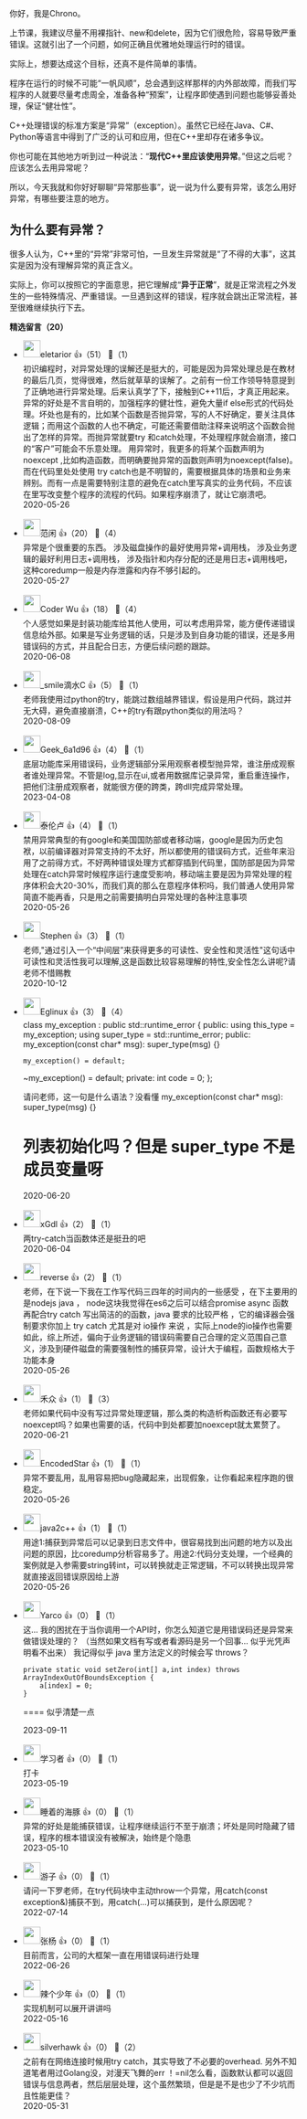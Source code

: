 你好，我是Chrono。

上节课，我建议尽量不用裸指针、new和delete，因为它们很危险，容易导致严重错误。这就引出了一个问题，如何正确且优雅地处理运行时的错误。

实际上，想要达成这个目标，还真不是件简单的事情。

程序在运行的时候不可能“一帆风顺”，总会遇到这样那样的内外部故障，而我们写程序的人就要尽量考虑周全，准备各种“预案”，让程序即使遇到问题也能够妥善处理，保证“健壮性”。

C++处理错误的标准方案是“异常”（exception）。虽然它已经在Java、C#、Python等语言中得到了广泛的认可和应用，但在C++里却存在诸多争议。

你也可能在其他地方听到过一种说法：“**现代C++里应该使用异常**。”但这之后呢？应该怎么去用异常呢？

所以，今天我就和你好好聊聊“异常那些事”，说一说为什么要有异常，该怎么用好异常，有哪些要注意的地方。

## 为什么要有异常？

很多人认为，C++里的“异常”非常可怕，一旦发生异常就是“了不得的大事”，这其实是因为没有理解异常的真正含义。

实际上，你可以按照它的字面意思，把它理解成“**异于正常**”，就是正常流程之外发生的一些特殊情况、严重错误。一旦遇到这样的错误，程序就会跳出正常流程，甚至很难继续执行下去。
<div><strong>精选留言（20）</strong></div><ul>
<li><img src="https://static001.geekbang.org/account/avatar/00/14/b4/63/59bb487d.jpg" width="30px"><span>eletarior</span> 👍（51） 💬（1）<div>初识编程时，对异常处理的误解还是挺大的，可能是因为异常处理总是在教材的最后几页，觉得很难，然后就草草的误解了。之前有一份工作领导特意提到了正确地进行异常处理。后来认真学了下，接触到C++11后，才真正用起来。
异常的好处是不言自明的，加强程序的健壮性，避免大量if else形式的代码处理。坏处也是有的，比如某个函数是否抛异常，写的人不好确定，要关注具体逻辑；而用这个函数的人也不确定，可能还需要借助注释来说明这个函数会抛出了怎样的异常。而抛异常就要try 和catch处理，不处理程序就会崩溃，接口的“客户”可能会不乐意处理。
用异常时，我更多的将某个函数声明为 noexcept ,比如构造函数，而明确要抛异常的函数则声明为noexcept(false)。
而在代码里处处使用 try catch也是不明智的，需要根据具体的场景和业务来辨别。而有一点是需要特别注意的避免在catch里写真实的业务代码，不应该在里写改变整个程序的流程的代码。如果程序崩溃了，就让它崩溃吧。
</div>2020-05-26</li><br/><li><img src="https://static001.geekbang.org/account/avatar/00/10/5f/e5/54325854.jpg" width="30px"><span>范闲</span> 👍（20） 💬（4）<div>异常是个很重要的东西。
涉及磁盘操作的最好使用异常+调用栈，
涉及业务逻辑的最好利用日志+调用栈，
涉及指针和内存分配的还是用日志+调用栈吧，这种coredump一般是内存泄露和内存不够引起的。</div>2020-05-27</li><br/><li><img src="https://static001.geekbang.org/account/avatar/00/12/67/01/1497fe0a.jpg" width="30px"><span>Coder Wu</span> 👍（18） 💬（4）<div>个人感觉如果是封装功能库给其他人使用，可以考虑用异常，能方便传递错误信息给外部。如果是写业务逻辑的话，只是涉及到自身功能的错误，还是多用错误码的方式，并且配合日志，方便后续问题的跟踪。</div>2020-06-08</li><br/><li><img src="https://static001.geekbang.org/account/avatar/00/11/93/df/5500fc5b.jpg" width="30px"><span>_smile滴水C</span> 👍（5） 💬（1）<div>老师我使用过python的try，能跳过数组越界错误，假设是用户代码，跳过并无大碍，避免直接崩溃，C++的try有跟python类似的用法吗？</div>2020-08-09</li><br/><li><img src="" width="30px"><span>Geek_6a1d96</span> 👍（4） 💬（1）<div>底层功能库采用错误码，业务逻辑部分采用观察者模型抛异常，谁注册成观察者谁处理异常。不管是log,显示在ui,或者用数据库记录异常，重启重连操作，把他们注册成观察者，就能很方便的跨类，跨dll完成异常处理。</div>2023-04-08</li><br/><li><img src="https://static001.geekbang.org/account/avatar/00/11/6c/ea/e03fec22.jpg" width="30px"><span>泰伦卢</span> 👍（4） 💬（1）<div>禁用异常典型的有google和美国国防部或者移动端，google是因为历史包袱，以前编译器对异常支持的不太好，所以都使用的错误码方式，近些年来沿用了之前得方式，不好两种错误处理方式都穿插到代码里，国防部是因为异常处理在catch异常时候程序运行速度受影响，移动端主要是因为异常处理的程序体积会大20-30%，而我们真的那么在意程序体积吗，我们普通人使用异常简直不能再香，只是用之前需要搞明白异常处理的各种注意事项</div>2020-05-26</li><br/><li><img src="https://thirdwx.qlogo.cn/mmopen/vi_32/Q0j4TwGTfTJ7mAt63VrbLZPHpeZxSc4IlBYswQSnaAB5wGePaGFDehgiaNfIxI1SJ5yIHIlmVk8hsw0RaoaSCPA/132" width="30px"><span>Stephen</span> 👍（3） 💬（1）<div>老师,&quot;通过引入一个“中间层”来获得更多的可读性、安全性和灵活性&quot;这句话中可读性和灵活性我可以理解,这是函数比较容易理解的特性,安全性怎么讲呢?请老师不惜赐教</div>2020-10-12</li><br/><li><img src="https://static001.geekbang.org/account/avatar/00/12/1e/19/17245c59.jpg" width="30px"><span>Eglinux</span> 👍（3） 💬（4）<div>class my_exception : public std::runtime_error
{
public:
    using this_type     = my_exception;
    using super_type    = std::runtime_error;
public:
    my_exception(const char* msg):
        super_type(msg)
    {}

    my_exception() = default;
   ~my_exception() = default;
private:
    int code = 0;
};

请问老师，这一句是什么语法？没看懂
my_exception(const char* msg):
        super_type(msg)
    {}

列表初始化吗？但是 super_type 不是成员变量呀</div>2020-06-20</li><br/><li><img src="https://static001.geekbang.org/account/avatar/00/1e/97/fc/0ca13c5c.jpg" width="30px"><span>xGdl</span> 👍（2） 💬（1）<div>两try-catch当函数体还是挺丑的吧</div>2020-06-04</li><br/><li><img src="https://static001.geekbang.org/account/avatar/00/12/ec/4a/40a2ba79.jpg" width="30px"><span>reverse</span> 👍（2） 💬（1）<div>老师，在下说一下我在工作写代码三四年的时间内的一些感受 ，在下主要用的是nodejs java  ， node这块我觉得在es6之后可以结合promise async 函数 再配合try catch 写出简洁的的函数，java 要求的比较严格  ，它的编译器会强制要求你加上 try catch 尤其是对 io操作 来说 ，实际上node的io操作也需要如此，综上所述，偏向于业务逻辑的错误码需要自己合理的定义范围自己意义，涉及到硬件磁盘的需要强制性的捕获异常，设计大于编程，函数规格大于功能本身</div>2020-05-26</li><br/><li><img src="https://static001.geekbang.org/account/avatar/00/10/de/3d/b74ee1af.jpg" width="30px"><span>禾众</span> 👍（1） 💬（3）<div>老师如果代码中没有写过异常处理逻辑，那么类的构造析构函数还有必要写noexcept吗？如果也需要的话，代码中到处都要加noexcept就太累赘了。</div>2020-06-21</li><br/><li><img src="https://static001.geekbang.org/account/avatar/00/16/f3/ea/2b2adda5.jpg" width="30px"><span>EncodedStar</span> 👍（1） 💬（1）<div>异常不要乱用，乱用容易把bug隐藏起来，出现假象，让你看起来程序跑的很稳定。</div>2020-05-26</li><br/><li><img src="" width="30px"><span>java2c++</span> 👍（1） 💬（1）<div>用途1:捕获到异常后可以记录到日志文件中，很容易找到出问题的地方以及出问题的原因，比coredump分析容易多了。用途2:代码分支处理，一个经典的案例就是入参需要string转int，可以转换就走正常逻辑，不可以转换出现异常就直接返回错误原因给上游</div>2020-05-26</li><br/><li><img src="https://static001.geekbang.org/account/avatar/00/17/df/7a/1176bc21.jpg" width="30px"><span>Yarco</span> 👍（0） 💬（1）<div>这... 我的困扰在于当你调用一个API时，你怎么知道它是用错误码还是异常来做错误处理的？
（当然如果文档有写或者看源码是另一个回事... 似乎光凭声明看不出来）
我记得似乎 java 里方法定义的时候会写 throws？
====
    private static void setZero(int[] a,int index) throws ArrayIndexOutOfBoundsException {
        a[index] = 0;
    }
====
似乎清楚一点
</div>2023-09-11</li><br/><li><img src="https://static001.geekbang.org/account/avatar/00/21/b3/7b/95adaf84.jpg" width="30px"><span>学习者</span> 👍（0） 💬（1）<div>打卡</div>2023-05-19</li><br/><li><img src="https://static001.geekbang.org/account/avatar/00/14/6b/0d/74aeb985.jpg" width="30px"><span>睡着的海豚</span> 👍（0） 💬（1）<div>异常的好处是能捕获错误，让程序继续运行不至于崩溃；坏处是同时隐藏了错误，程序的根本错误没有被解决，始终是个隐患</div>2023-05-10</li><br/><li><img src="https://static001.geekbang.org/account/avatar/00/16/1c/95/d25d96d7.jpg" width="30px"><span>游子</span> 👍（0） 💬（1）<div>请问一下罗老师，在try代码块中主动throw一个异常，用catch(const exception&amp;)捕获不到，用catch(...)可以捕获到，是什么原因呢？</div>2022-07-14</li><br/><li><img src="https://static001.geekbang.org/account/avatar/00/25/e9/cf/c345a5ac.jpg" width="30px"><span>张杨</span> 👍（0） 💬（1）<div>目前而言，公司的大框架一直在用错误码进行处理</div>2022-06-26</li><br/><li><img src="https://static001.geekbang.org/account/avatar/00/20/e9/b7/8445f7de.jpg" width="30px"><span>辣个少年</span> 👍（0） 💬（1）<div>实现机制可以展开讲讲吗</div>2022-05-16</li><br/><li><img src="https://static001.geekbang.org/account/avatar/00/0f/8b/19/a15d060d.jpg" width="30px"><span>silverhawk</span> 👍（0） 💬（2）<div>之前有在网络连接时候用try catch，其实导致了不必要的overhead. 另外不知道笔者用过Golang没，对漫天飞舞的err ！=nil怎么看，函数默认都可以返回错误与信息两者，然后层层处理，这个虽然繁琐，但是是不是也少了不少坑而且性能更佳？</div>2020-05-31</li><br/>
</ul>